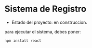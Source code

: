 <h1> Sistema de Registro</h1>

- Estado del proyecto: en construccion.

para ejecutar el sistema, debes poner:

```npm install react```
